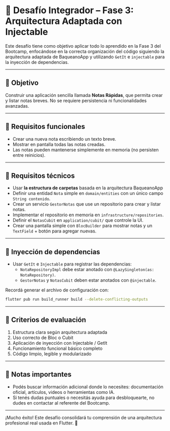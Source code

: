 # 📝 Desafío Integrador – Fase 3: Arquitectura Adaptada con Injectable

Este desafío tiene como objetivo aplicar todo lo aprendido en la Fase 3 del Bootcamp, enfocándose en
la correcta organización del código siguiendo la arquitectura adaptada de BaqueanoApp y utilizando
`GetIt` e `injectable` para la inyección de dependencias.

---

## 🎯 Objetivo

Construir una aplicación sencilla llamada **Notas Rápidas**, que permita crear y listar notas
breves. No se requiere persistencia ni funcionalidades avanzadas.

---

## 🧩 Requisitos funcionales

- Crear una nueva nota escribiendo un texto breve.
- Mostrar en pantalla todas las notas creadas.
- Las notas pueden mantenerse simplemente en memoria (no persisten entre reinicios).

---

## 🧱 Requisitos técnicos

- Usar **la estructura de carpetas** basada en la arquitectura BaqueanoApp
- Definir una entidad `Nota` simple en `domain/entities` con un único campo `String contenido`.
- Crear un servicio `GestorNotas` que use un repositorio para crear y listar notas.
- Implementar el repositorio en memoria en `infrastructure/repositories`.
- Definir el `NotasCubit` en `application/cubit/` que controle la UI.
- Crear una pantalla simple con `BlocBuilder` para mostrar notas y un `TextField` + botón para
  agregar nuevas.

---

## 🔌 Inyección de dependencias

- Usar `GetIt` e `Injectable` para registrar las dependencias:
    - `NotaRepositoryImpl` debe estar anotado con `@LazySingleton(as: NotaRepository)`.
    - `GestorNotas` y `NotasCubit` deben estar anotados con `@injectable`.

Recordá generar el archivo de configuración con:

```bash
flutter pub run build_runner build --delete-conflicting-outputs
```

---

## 🧠 Criterios de evaluación

1. Estructura clara según arquitectura adaptada
2. Uso correcto de Bloc o Cubit
3. Aplicación de inyección con Injectable / GetIt
4. Funcionamiento funcional básico completo
5. Código limpio, legible y modularizado

---

## 📝 Notas importantes

- Podés buscar información adicional donde lo necesites: documentación oficial, artículos, videos o herramientas como IA.
- Si tenés dudas puntuales o necesitás ayuda para desbloquearte, no dudes en contactar al referente del Bootcamp.

---

¡Mucho éxito! Este desafío consolidará tu comprensión de una arquitectura profesional real usada en
Flutter. 🚀


